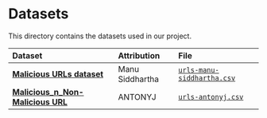# Datasets

This directory contains the datasets used in our project.


| Dataset                                                                                        | Attribution     | File                                                   |
|:-----------------------------------------------------------------------------------------------|:----------------|:-------------------------------------------------------|
| [**Malicious URLs dataset**](https://www.kaggle.com/datasets/sid321axn/malicious-urls-dataset) | Manu Siddhartha | [`urls-manu-siddhartha.csv`](urls-manu-siddhartha.csv) |
| [**Malicious_n_Non-Malicious URL**](https://www.kaggle.com/datasets/antonyj453/urldataset)     | ANTONYJ         | [`urls-antonyj.csv`](urls-antonyj.csv)                 |